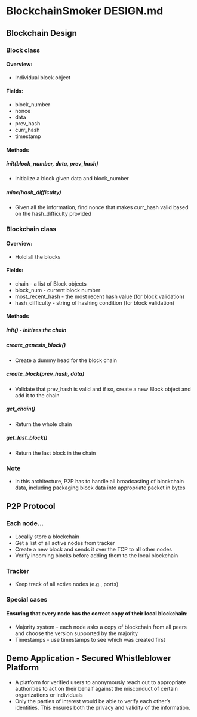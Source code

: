 # BlockchainSmoker DESIGN.md

## Blockchain Design
### Block class
#### Overview:
* Individual block object
#### Fields:
* block_number
* nonce
* data
* prev_hash
* curr_hash
* timestamp
#### Methods
##### init(block_number, data, prev_hash)
* Initialize a block given data and block_number
##### mine(hash_difficulty)
* Given all the information, find nonce that makes curr_hash valid based on the hash_difficulty provided

### Blockchain class
#### Overview:
* Hold all the blocks
#### Fields:
* chain - a list of Block objects
* block_num - current block number
* most_recent_hash - the most recent hash value (for block validation)
* hash_difficulty - string of hashing condition (for block validation)
#### Methods
##### init() - initizes the chain
##### create_genesis_block()
* Create a dummy head for the block chain
##### create_block(prev_hash, data)
* Validate that prev_hash is valid and if so, create a new Block object and add it to the chain
##### get_chain()
* Return the whole chain
##### get_last_block()
* Return the last block in the chain

### Note
* In this architecture, P2P has to handle all broadcasting of blockchain data, including packaging block data into appropriate packet in bytes

## P2P Protocol
### Each node…
* Locally store a blockchain
* Get a list of all active nodes from tracker
* Create a new block and sends it over the TCP to all other nodes
* Verify incoming blocks before adding them to the local blockchain 
### Tracker
* Keep track of all active nodes (e.g., ports)
### Special cases
#### Ensuring that every node has the correct copy of their local blockchain:
* Majority system - each node asks a copy of blockchain from all peers and choose the version supported by the majority 
* Timestamps - use timestamps to see which was created first

## Demo Application - Secured Whistleblower Platform
* A platform for verified users to anonymously reach out to appropriate authorities to act on their behalf against the misconduct of certain organizations or individuals
* Only the parties of interest would be able to verify each other’s identities. This ensures both the privacy and validity of the information.


